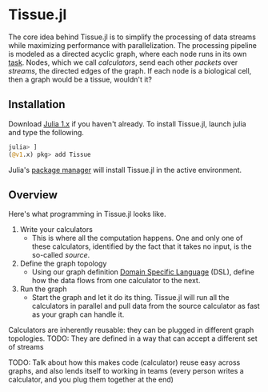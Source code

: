 # Tissue.jl
The core idea behind Tissue.jl is to simplify the processing of data streams while maximizing performance with parallelization. The processing pipeline is modeled as a directed acyclic graph, where each node runs in its own [task](https://docs.julialang.org/en/v1/manual/asynchronous-programming/). Nodes, which we call *calculators*, send each other *packets* over *streams*, the directed edges of the graph. If each node is a biological cell, then a graph would be a tissue, wouldn't it?

## Installation
Download [Julia 1.x](https://julialang.org/) if you haven't already. To install Tissue.jl, launch julia and type the following.
```julia
julia> ]
(@v1.x) pkg> add Tissue
```
Julia's [package manager](https://pkgdocs.julialang.org/v1/) will install Tissue.jl in the active environment.
## Overview
Here's what programming in Tissue.jl looks like.

1. Write your calculators
    + This is where all the computation happens. One and only one of these calculators, identified by the fact that it takes no input, is the so-called *source*.
2. Define the graph topology
    + Using our graph definition [Domain Specific Language](https://en.wikipedia.org/wiki/Domain-specific_language) (DSL), define how the data flows from one calculator to the next.
3. Run the graph
    + Start the graph and let it do its thing. Tissue.jl will run all the calculators in parallel and pull data from the source calculator as fast as your graph can handle it.

Calculators are inherently reusable: they can be plugged in different graph topologies. TODO: They are defined in a way that can accept a different set of streams

TODO: Talk about how this makes code (calculator) reuse easy across graphs, and also lends itself to working in teams (every person writes a calculator, and you plug them together at the end)